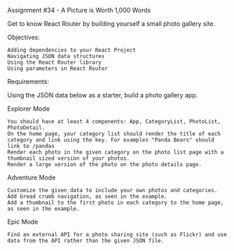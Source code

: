 Assignment #34 - A Picture is Worth 1,000 Words

Get to know React Router by building yourself a small photo gallery site.

Objectives:

    Adding dependencies to your React Project
    Navigating JSON data structures
    Using the React Router library
    Using parameters in React Router

Requirements:

Using the JSON data below as a starter, build a photo gallery app.

Explorer Mode

    You should have at least 4 components: App, CategoryList, PhotoList, PhotoDetail.
    On the home page, your category list should render the title of each category and link using the key. For examples "Panda Bears" should link to /pandas
    Render each photo in the given category on the photo list page with a thumbnail sized version of your photos.
    Render a large version of the photo on the photo details page.

Adventure Mode

    Customize the given data to include your own photos and categories.
    Add bread crumb navigation, as seen in the example.
    Add a thumbnail to the first photo in each category to the home page, as seen in the example.

Epic Mode

    Find an external API for a photo sharing site (such as Flickr) and use data from the API rather than the given JSON file.
